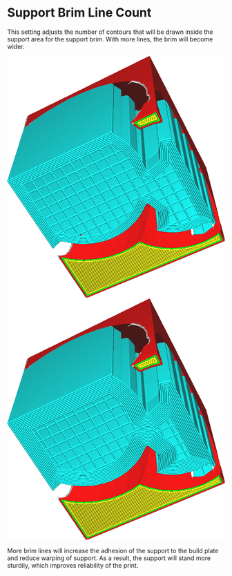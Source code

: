 Support Brim Line Count
====
This setting adjusts the number of contours that will be drawn inside the support area for the support brim. With more lines, the brim will become wider.

<!--screenshot {
"image_path": "support_brim_2mm.png",
"models": [{"script": "gazebo2.scad"}],
"camera_position": [-74, 38, -137],
"settings": {
    "support_enable": true,
    "support_use_towers": false,
    "support_brim_enable": true,
    "support_brim_width": 2
},
"colours": 64
}-->
<!--screenshot {
"image_path": "support_brim_4mm.png",
"models": [{"script": "gazebo2.scad"}],
"camera_position": [-74, 38, -137],
"settings": {
    "support_enable": true,
    "support_use_towers": false,
    "support_brim_enable": true,
    "support_brim_width": 4
},
"colours": 64
}-->
![5 brim lines](../images/support_brim_2mm.png)
![10 brim lines](../images/support_brim_4mm.png)

More brim lines will increase the adhesion of the support to the build plate and reduce warping of support. As a result, the support will stand more sturdily, which improves reliability of the print.